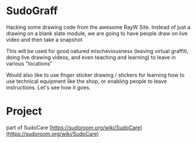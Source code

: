 # SudoGraff

Hacking some drawing code from the awesome RayW Site. 
Instead of just a drawing on a blank slate module,
we are going to have people draw on live video and then take a snapshot

This will be used for good natured mischeviousness (leaving virtual
graffiti, doing live drawing videos, and even teaching and learning)
to leave in various "locations"

Would also like to use finger sticker drawing  / stickers for learning
how to use technical equipment like the shop, or enabling people to leave instructions. Let's see how it goes.

# Project

part of SudoCare [https://sudoroom.org/wiki/SudoCare](https://sudoroom.org/wiki/SudoCare) 
